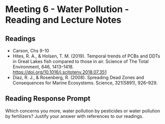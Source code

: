 # Meeting 6 - Water Pollution - Reading and Lecture Notes

## Readings

* Carson, Chs 9-10
* Hites, R. A., & Holsen, T. M. (2019). Temporal trends of PCBs and DDTs in Great Lakes fish compared to those in air. Science of The Total Environment, 646, 1413–1418. https://doi.org/10.1016/j.scitotenv.2018.07.351
* Diaz, R. J., & Rosenberg, R. (2008). Spreading Dead Zones and Consequences for Marine Ecosystems. Science, 321(5891), 926–929. 

## Reading Response Prompt

Which concerns you more, water pollution by pesticides or water pollution by fertilizers? Justify your answer with references to our readings.
